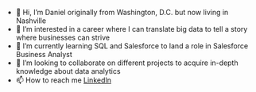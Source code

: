 - 👋 Hi, I’m Daniel originally from Washington, D.C. but now living in Nashville
- 👀 I’m interested in a career where I can translate big data to tell a story where businesses can strive
- 🌱 I’m currently learning SQL and Salesforce to land a role in Salesforce Business Analyst
- 💞️ I’m looking to collaborate on different projects to acquire in-depth knowledge about data analytics
- 📫 How to reach me [LinkedIn](https://linkedin.com/in/drosalesv)

<!---
danielrv91/danielrv91 is a ✨ special ✨ repository because its `README.md` (this file) appears on your GitHub profile.
You can click the Preview link to take a look at your changes.
--->
